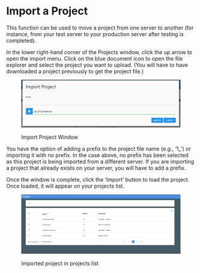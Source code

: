 # Import a Project

This function can be used to move a project from one server to another (for instance, from your test server to your production server after testing is completed).

In the lower right-hand corner of the Projects window, click the up arrow to open the import menu.  Click on the blue document icon to open the file explorer and select the project you want to upload. (You will have to have downloaded a project previously to get the project file.)

<figure><img src="../../../../../.gitbook/assets/image (3) (1).png" alt=""><figcaption><p>Import Project Window</p></figcaption></figure>

You have the option of adding a prefix to the project file name (e.g., ‘1\_’) or importing it with no prefix.  In the case above, no prefix has been selected as this project is being imported from a different server.  If you are importing a project that already exists on your server, you will have to add a prefix.

Once the window is complete, click the ‘Import’ button to load the project.  Once loaded, it will appear on your projects list.&#x20;

<figure><img src="../../../../../.gitbook/assets/image (4) (1).png" alt=""><figcaption><p>Imported project in projects list</p></figcaption></figure>

